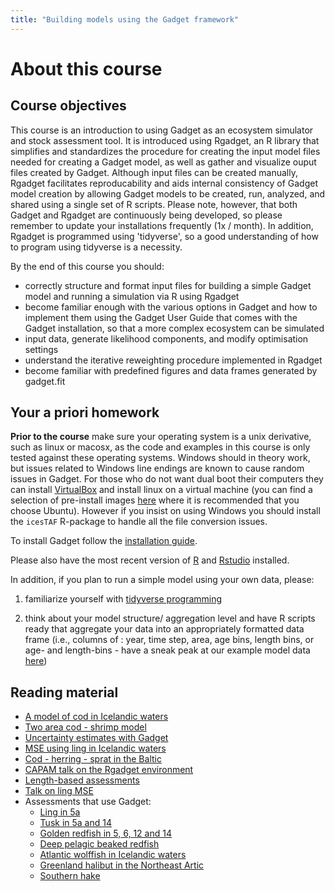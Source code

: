 ```yaml
---
title: "Building models using the Gadget framework"
---
```




# About this course

## Course objectives

This course is an introduction to using Gadget as an ecosystem simulator 
and stock assessment tool. It is introduced using Rgadget, an R library 
that simplifies and standardizes the procedure for creating the input model 
files needed for creating a Gadget model, as well as gather and visualize 
ouput files created by Gadget. Although input files can be created manually,
Rgadget facilitates reproducability and aids internal consistency of Gadget 
model creation by allowing Gadget models to be created, run, analyzed, and 
shared using a single set of R scripts. Please note, however, that both
Gadget and Rgadget are continuously being developed, so please remember to
update your installations frequently (1x / month). In addition, Rgadget is 
programmed using 'tidyverse', so a good understanding of how to program using 
tidyverse is a necessity. 

By the end of this course you should:

* correctly structure and format input files for building a simple Gadget
model and running a simulation via R using Rgadget
* become familiar enough with the various options in Gadget and how to implement
them using the Gadget User Guide that comes with the Gadget installation,
so that a more complex ecosystem can be simulated
* input data, generate likelihood components, and modify optimisation settings 
* understand the iterative reweighting procedure implemented in Rgadget
* become familiar with predefined figures and data frames generated by gadget.fit

## Your a priori homework

**Prior to the course** make sure your operating system is a unix derivative, 
such as linux or macosx, as the code and examples in this course is only tested 
against these operating systems. Windows should in theory work, but issues related 
to Windows line endings are known to cause random issues in Gadget. For those who do 
not want dual boot their computers they can install [VirtualBox](https://www.virtualbox.org/) 
and install linux on a virtual machine (you can find a selection of pre-install images 
[here](https://www.osboxes.org/virtualbox-images/) where it is recommended that you choose Ubuntu). 
However if you insist on using Windows you should install the `icesTAF` R-package to handle all the file conversion issues.  

To install Gadget follow the [installation guide](Gadget_installation.html). 

Please also have the most recent version of [R](https://cran.r-project.org/) and [Rstudio](https://www.rstudio.com/) installed.

In addition, if you plan to run a simple model using your own data, please:

1. familiarize yourself with [tidyverse programming](introduction-to-tidyverse.html)

2. think about your model structure/ aggregation level and have R scripts ready that 
aggregate your data into an appropriately formatted data frame (i.e., columns of :
year, time step, area, age bins, length bins, or age- and length-bins - have a sneak
peak at our example model data [here](data_provided.zip))


## Reading material

* [A model of cod in Icelandic waters](docs/ajms.pdf)
* [Two area cod - shrimp model](http://raunvisindastofnun.hi.is/sites/raunvisindastofnun.hi.is/files/rh-03-2011.pdf)
* [Uncertainty estimates with Gadget](docs/TAMS_Elvarsson.pdf)
* [MSE using ling in Icelandic waters](docs/elvarsson2018ling.pdf)
* [Cod - herring - sprat in the Baltic](docs/Kulatska_baltic_2018.pdf)
* [CAPAM talk on the Rgadget environment](http://capamresearch.org/sites/default/files/gadget_pre_Bjarki.pdf)
* [Length-based assessments](docs/lba.pdf)
* [Talk on ling MSE](docs/ling_pre.pdf)
* Assessments that use Gadget:
  + [Ling in 5a](http://www.ices.dk/sites/pub/Publication%20Reports/Stock%20Annexes/2017/lin.27.5a_SA.pdf)
  + [Tusk in 5a and 14](http://www.ices.dk/sites/pub/Publication%20Reports/Stock%20Annexes/2017/lin.27.5a_SA.pdf)
  + [Golden redfish in 5, 6, 12 and 14](http://ices.dk/sites/pub/Publication%20Reports/Stock%20Annexes/2015/smr-5614_SA.pdf)
  + [Deep pelagic beaked redfish](http://ices.dk/sites/pub/Publication%20Reports/Stock%20Annexes/2015/smn-dp_SA.pdf) 
  + [Atlantic wolffish in Icelandic waters](https://www.hafogvatn.is/static/extras/images/09-AtlanticWolffish_TR%20(1)1141513.pdf)
  + [Greenland halibut in the Northeast Artic](http://ices.dk/sites/pub/Publication%20Reports/Stock%20Annexes/2015/ghl-arct_SA.pdf)
  + [Southern hake](http://www.ices.dk/sites/pub/Publication%20Reports/Stock%20Annexes/2017/hke-soth_SA.pdf)
 
